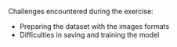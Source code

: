 Challenges encountered during the exercise:
- Preparing the dataset with the images formats 
- Difficulties in saving and training the model
